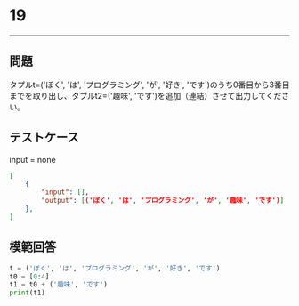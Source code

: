 # 19

---
## 問題

タプルt=('ぼく', 'は', 'プログラミング', 'が', '好き', 'です')のうち0番目から3番目までを取り出し、タプルt2=('趣味', 'です')を追加（連結）させて出力してください。

## テストケース
input = none
```json
[
	{
		"input": [],
		"output": [('ぼく', 'は', 'プログラミング', 'が', '趣味', 'です')]
  	},
]
```

## 模範回答
```python
t = ('ぼく', 'は', 'プログラミング', 'が', '好き', 'です')
t0 = [0:4]
t1 = t0 + ('趣味', 'です')
print(t1)
```